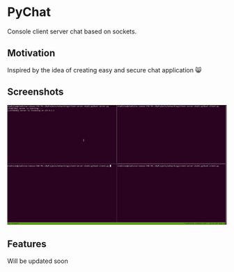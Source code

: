 # PyChat

Console client server chat based on sockets.

## Motivation

Inspired by the idea of creating easy and secure chat application 😸

## Screenshots

![](tmux_record.gif)

## Features

Will be updated soon
